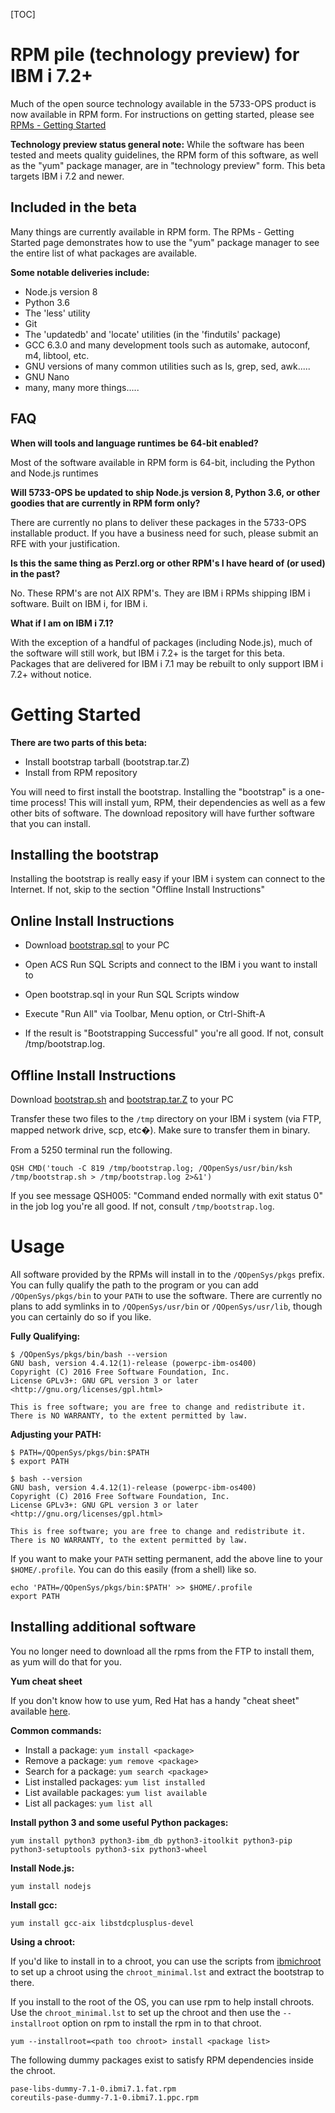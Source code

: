 [TOC]

# RPM pile (technology preview) for IBM i 7.2+
Much of the open source technology available in the 5733-OPS product is now available in RPM form. For instructions on getting started, please see [RPMs - Getting Started]()

**Technology preview status general note:** While the software has been tested and meets quality guidelines, the RPM form of this software, as well as the "yum" package manager, are in "technology preview" form. This beta targets IBM i 7.2 and newer.




## Included in the beta
Many things are currently available in RPM form. The RPMs - Getting Started page demonstrates how to use the "yum" package manager to see the entire list of what packages are available.

**Some notable deliveries include:**

- Node.js version 8
- Python 3.6
- The 'less' utility
- Git
- The 'updatedb' and 'locate' utilities (in the 'findutils' package)
- GCC 6.3.0 and many development tools such as automake, autoconf, m4, libtool, etc.
- GNU versions of many common utilities such as ls, grep, sed, awk.....
- GNU Nano
- many, many more things.....
 
## FAQ
**When will tools and language runtimes be 64-bit enabled?**

Most of the software available in RPM form is 64-bit, including the Python and Node.js runtimes


**Will 5733-OPS be updated to ship Node.js version 8, Python 3.6, or other goodies that are currently in RPM form only?**

There are currently no plans to deliver these packages in the 5733-OPS installable product. If you have a business need for such, please submit an RFE with your justification.


**Is this the same thing as Perzl.org or other RPM's I have heard of (or used) in the past?**

No. These RPM's are not AIX RPM's. They are IBM i RPMs shipping IBM i software. Built on IBM i, for IBM i.

**What if I am on IBM i 7.1?**

With the exception of a handful of packages (including Node.js), much of the software will still work, but IBM i 7.2+ is the target for this beta. Packages that are delivered for IBM i 7.1 may be rebuilt to only support IBM i 7.2+ without notice.




# Getting Started
**There are two parts of this beta:**

- Install bootstrap tarball (bootstrap.tar.Z)
- Install from RPM repository

You will need to first install the bootstrap. Installing the "bootstrap" is a one-time process! This will install yum, RPM, their dependencies as well as a few other bits of software. The download repository will have further software that you can install.

 

## Installing the bootstrap
Installing the bootstrap is really easy if your IBM i system can connect to the Internet. If not, skip to the section "Offline Install Instructions"

## Online Install Instructions
- Download [bootstrap.sql](ftp://public.dhe.ibm.com/software/ibmi/products/pase/rpms/bootstrap.sql) to your PC

- Open ACS Run SQL Scripts and connect to the IBM i you want to install to

- Open bootstrap.sql in your Run SQL Scripts window

- Execute "Run All" via Toolbar, Menu option, or Ctrl-Shift-A

- If the result is "Bootstrapping Successful" you're all good. If not, consult /tmp/bootstrap.log.

## Offline Install Instructions
Download [bootstrap.sh](ftp://public.dhe.ibm.com/software/ibmi/products/pase/rpms/bootstrap.sh) and [bootstrap.tar.Z](ftp://public.dhe.ibm.com/software/ibmi/products/pase/rpms/bootstrap.tar.Z) to your PC

Transfer these two files to the `/tmp` directory on your IBM i system (via FTP, mapped network drive, scp, etc�). Make sure to transfer them in binary.

From a 5250 terminal run the following.

```
QSH CMD('touch -C 819 /tmp/bootstrap.log; /QOpenSys/usr/bin/ksh /tmp/bootstrap.sh > /tmp/bootstrap.log 2>&1')
```

If you see message QSH005: "Command ended normally with exit status 0" in the job log you're all good. If not, consult `/tmp/bootstrap.log`.

# Usage
All software provided by the RPMs will install in to the `/QOpenSys/pkgs` prefix. You can fully qualify the path to the program or you can add `/QOpenSys/pkgs/bin` to your `PATH` to use the software. There are currently no plans to add symlinks in to `/QOpenSys/usr/bin` or `/QOpenSys/usr/lib`, though you can certainly do so if you like.

**Fully Qualifying:**

```
$ /QOpenSys/pkgs/bin/bash --version
GNU bash, version 4.4.12(1)-release (powerpc-ibm-os400)
Copyright (C) 2016 Free Software Foundation, Inc.
License GPLv3+: GNU GPL version 3 or later <http://gnu.org/licenses/gpl.html>

This is free software; you are free to change and redistribute it.
There is NO WARRANTY, to the extent permitted by law.
```

**Adjusting your PATH:**

```
$ PATH=/QOpenSys/pkgs/bin:$PATH
$ export PATH

$ bash --version
GNU bash, version 4.4.12(1)-release (powerpc-ibm-os400)
Copyright (C) 2016 Free Software Foundation, Inc.
License GPLv3+: GNU GPL version 3 or later <http://gnu.org/licenses/gpl.html>

This is free software; you are free to change and redistribute it.
There is NO WARRANTY, to the extent permitted by law.
```

If you want to make your `PATH` setting permanent, add the above line to your `$HOME/.profile`. You can do this easily (from a shell) like so.

```
echo 'PATH=/QOpenSys/pkgs/bin:$PATH' >> $HOME/.profile
export PATH
```

## Installing additional software
You no longer need to download all the rpms from the FTP to install them, as yum will do that for you.

**Yum cheat sheet**

If you don't know how to use yum, Red Hat has a handy "cheat sheet" available [here](https://access.redhat.com/sites/default/files/attachments/rh_yum_cheatsheet_1214_jcs_print-1.pdf).

**Common commands:**

- Install a package: `yum install <package>`
- Remove a package: `yum remove <package>`
- Search for a package: `yum search <package>`
- List installed packages: `yum list installed`
- List available packages: `yum list available`
- List all packages: `yum list all`

**Install python 3 and some useful Python packages:**

```
yum install python3 python3-ibm_db python3-itoolkit python3-pip python3-setuptools python3-six python3-wheel
```

**Install Node.js:**

```
yum install nodejs
```

**Install gcc:**

```
yum install gcc-aix libstdcplusplus-devel
```

**Using a chroot:**

If you'd like to install in to a chroot, you can use the scripts from [ibmichroot](https://bitbucket.org/litmis/ibmichroot) to set up a chroot using the `chroot_minimal.lst` and extract the bootstrap to there.

If you install to the root of the OS, you can use rpm to help install chroots. Use the `chroot_minimal.lst` to set up the chroot and then use the `--installroot` option on rpm to install the rpm in to that chroot.

```
yum --installroot=<path too chroot> install <package list>
```

The following dummy packages exist to satisfy RPM dependencies inside the chroot.

```
pase-libs-dummy-7.1-0.ibmi7.1.fat.rpm
coreutils-pase-dummy-7.1-0.ibmi7.1.ppc.rpm
```